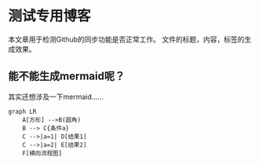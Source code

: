 # 测试专用博客

本文章用于检测Github的同步功能是否正常工作。
文件的标题，内容，标签的生成效果。

## 能不能生成mermaid呢？

其实还想涉及一下mermaid……

```mermaid
graph LR
    A[方形] -->B(圆角)
    B --> C{条件a}
    C -->|a=1| D[结果1]
    C -->|a=2| E[结果2]
    F[横向流程图]
```